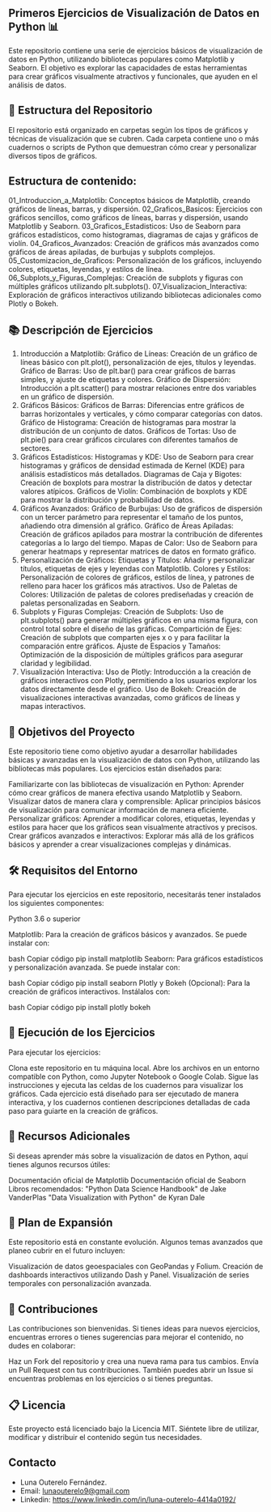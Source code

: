 ## Primeros Ejercicios de Visualización de Datos en Python 📊
Este repositorio contiene una serie de ejercicios básicos de visualización de datos en Python, utilizando bibliotecas populares como Matplotlib y Seaborn. El objetivo es explorar las capacidades de estas herramientas para crear gráficos visualmente atractivos y funcionales, que ayuden en el análisis de datos.

## 📂 Estructura del Repositorio
El repositorio está organizado en carpetas según los tipos de gráficos y técnicas de visualización que se cubren. Cada carpeta contiene uno o más cuadernos o scripts de Python que demuestran cómo crear y personalizar diversos tipos de gráficos.

## Estructura de contenido:
01_Introduccion_a_Matplotlib: Conceptos básicos de Matplotlib, creando gráficos de líneas, barras, y dispersión.
02_Graficos_Basicos: Ejercicios con gráficos sencillos, como gráficos de líneas, barras y dispersión, usando Matplotlib y Seaborn.
03_Graficos_Estadisticos: Uso de Seaborn para gráficos estadísticos, como histogramas, diagramas de cajas y gráficos de violín.
04_Graficos_Avanzados: Creación de gráficos más avanzados como gráficos de áreas apiladas, de burbujas y subplots complejos.
05_Customizacion_de_Graficos: Personalización de los gráficos, incluyendo colores, etiquetas, leyendas, y estilos de línea.
06_Subplots_y_Figuras_Complejas: Creación de subplots y figuras con múltiples gráficos utilizando plt.subplots().
07_Visualizacion_Interactiva: Exploración de gráficos interactivos utilizando bibliotecas adicionales como Plotly o Bokeh.

## 📚 Descripción de Ejercicios
1. Introducción a Matplotlib:
Gráfico de Líneas: Creación de un gráfico de líneas básico con plt.plot(), personalización de ejes, títulos y leyendas.
Gráfico de Barras: Uso de plt.bar() para crear gráficos de barras simples, y ajuste de etiquetas y colores.
Gráfico de Dispersión: Introducción a plt.scatter() para mostrar relaciones entre dos variables en un gráfico de dispersión.
2. Gráficos Básicos:
Gráficos de Barras: Diferencias entre gráficos de barras horizontales y verticales, y cómo comparar categorías con datos.
Gráfico de Histograma: Creación de histogramas para mostrar la distribución de un conjunto de datos.
Gráficos de Tortas: Uso de plt.pie() para crear gráficos circulares con diferentes tamaños de sectores.
3. Gráficos Estadísticos:
Histogramas y KDE: Uso de Seaborn para crear histogramas y gráficos de densidad estimada de Kernel (KDE) para análisis estadísticos más detallados.
Diagramas de Caja y Bigotes: Creación de boxplots para mostrar la distribución de datos y detectar valores atípicos.
Gráficos de Violín: Combinación de boxplots y KDE para mostrar la distribución y probabilidad de datos.
4. Gráficos Avanzados:
Gráfico de Burbujas: Uso de gráficos de dispersión con un tercer parámetro para representar el tamaño de los puntos, añadiendo otra dimensión al gráfico.
Gráfico de Áreas Apiladas: Creación de gráficos apilados para mostrar la contribución de diferentes categorías a lo largo del tiempo.
Mapas de Calor: Uso de Seaborn para generar heatmaps y representar matrices de datos en formato gráfico.
5. Personalización de Gráficos:
Etiquetas y Títulos: Añadir y personalizar títulos, etiquetas de ejes y leyendas con Matplotlib.
Colores y Estilos: Personalización de colores de gráficos, estilos de línea, y patrones de relleno para hacer los gráficos más atractivos.
Uso de Paletas de Colores: Utilización de paletas de colores prediseñadas y creación de paletas personalizadas en Seaborn.
6. Subplots y Figuras Complejas:
Creación de Subplots: Uso de plt.subplots() para generar múltiples gráficos en una misma figura, con control total sobre el diseño de las gráficas.
Compartición de Ejes: Creación de subplots que comparten ejes x o y para facilitar la comparación entre gráficos.
Ajuste de Espacios y Tamaños: Optimización de la disposición de múltiples gráficos para asegurar claridad y legibilidad.
7. Visualización Interactiva:
Uso de Plotly: Introducción a la creación de gráficos interactivos con Plotly, permitiendo a los usuarios explorar los datos directamente desde el gráfico.
Uso de Bokeh: Creación de visualizaciones interactivas avanzadas, como gráficos de líneas y mapas interactivos.

## 🎯 Objetivos del Proyecto
Este repositorio tiene como objetivo ayudar a desarrollar habilidades básicas y avanzadas en la visualización de datos con Python, utilizando las bibliotecas más populares. Los ejercicios están diseñados para:

Familiarizarte con las bibliotecas de visualización en Python: Aprender cómo crear gráficos de manera efectiva usando Matplotlib y Seaborn.
Visualizar datos de manera clara y comprensible: Aplicar principios básicos de visualización para comunicar información de manera eficiente.
Personalizar gráficos: Aprender a modificar colores, etiquetas, leyendas y estilos para hacer que los gráficos sean visualmente atractivos y precisos.
Crear gráficos avanzados e interactivos: Explorar más allá de los gráficos básicos y aprender a crear visualizaciones complejas y dinámicas.

## 🛠 Requisitos del Entorno
Para ejecutar los ejercicios en este repositorio, necesitarás tener instalados los siguientes componentes:

Python 3.6 o superior

Matplotlib: Para la creación de gráficos básicos y avanzados. Se puede instalar con:

bash
Copiar código
pip install matplotlib
Seaborn: Para gráficos estadísticos y personalización avanzada. Se puede instalar con:

bash
Copiar código
pip install seaborn
Plotly y Bokeh (Opcional): Para la creación de gráficos interactivos. Instálalos con:

bash
Copiar código
pip install plotly bokeh

## 🌟 Ejecución de los Ejercicios
Para ejecutar los ejercicios:

Clona este repositorio en tu máquina local.
Abre los archivos en un entorno compatible con Python, como Jupyter Notebook o Google Colab.
Sigue las instrucciones y ejecuta las celdas de los cuadernos para visualizar los gráficos.
Cada ejercicio está diseñado para ser ejecutado de manera interactiva, y los cuadernos contienen descripciones detalladas de cada paso para guiarte en la creación de gráficos.

## 📖 Recursos Adicionales
Si deseas aprender más sobre la visualización de datos en Python, aquí tienes algunos recursos útiles:

Documentación oficial de Matplotlib
Documentación oficial de Seaborn
Libros recomendados:
"Python Data Science Handbook" de Jake VanderPlas
"Data Visualization with Python" de Kyran Dale

## 🚀 Plan de Expansión
Este repositorio está en constante evolución. Algunos temas avanzados que planeo cubrir en el futuro incluyen:

Visualización de datos geoespaciales con GeoPandas y Folium.
Creación de dashboards interactivos utilizando Dash y Panel.
Visualización de series temporales con personalización avanzada.

## 🤝 Contribuciones
Las contribuciones son bienvenidas. Si tienes ideas para nuevos ejercicios, encuentras errores o tienes sugerencias para mejorar el contenido, no dudes en colaborar:

Haz un Fork del repositorio y crea una nueva rama para tus cambios.
Envía un Pull Request con tus contribuciones.
También puedes abrir un Issue si encuentras problemas en los ejercicios o si tienes preguntas.

## 📋 Licencia
Este proyecto está licenciado bajo la Licencia MIT. Siéntete libre de utilizar, modificar y distribuir el contenido según tus necesidades.

## Contacto
- Luna Outerelo Fernández.
- Email: lunaouterelo9@gmail.com
- Linkedin: https://www.linkedin.com/in/luna-outerelo-4414a0192/
